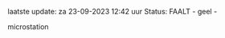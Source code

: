 laatste update: 
za 23-09-2023 12:42   uur 
Status: FAALT - geel - 
<div class="service Y">microstation</div>